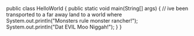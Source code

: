 
public class HelloWorld
{
    public static void main(String[] args)
    {
        // ive been transported to a far away land to a world where
        System.out.println("Monsters rule monster rancher!");
        System.out.println("Dat EVIL Moo Niggah!");
    }
}
